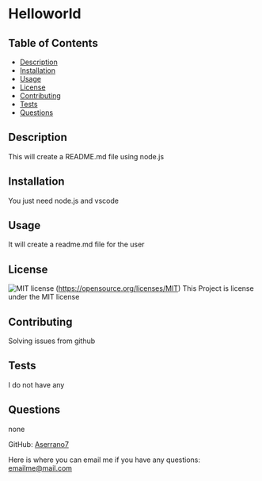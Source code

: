 
  
# Helloworld


## Table of Contents
- [Description](#description)
- [Installation](#installation)
- [Usage](#usage)
- [License](#license)
- [Contributing](#contributing)
- [Tests](#tests)
- [Questions](#questions)



## Description
This will create a README.md file using node.js

## Installation
You just need node.js and vscode

## Usage
It will create a readme.md file for the user

## License
![MIT license](https://img.shields.io/badge/license-MIT-brightgreen)
(https://opensource.org/licenses/MIT)
This Project is license under the MIT license

## Contributing
Solving issues from github

## Tests
I do not have any



## Questions
none

GitHub: [Aserrano7](https://github.com/Aserrano7)

Here is where you can email me if you have any questions: emailme@mail.com
    